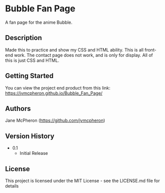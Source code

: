 # Bubble Fan Page

A fan page for the anime Bubble. 

## Description

Made this to practice and show my CSS and HTML ability. This is all front-end work. The contact page does not work, and is only for display. All of this is just CSS and HTML.

## Getting Started

You can view the project end product from this link: https://jvmcpheron.github.io/Bubble_Fan_Page/


## Authors

Jane McPheron (https://github.com/jvmcpheron)

## Version History

* 0.1
    * Initial Release

## License

This project is licensed under the MIT License - see the LICENSE.md file for details

